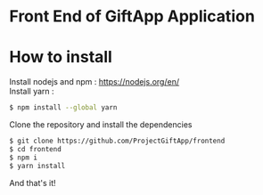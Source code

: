 # Front End of GiftApp Application

# How to install
Install nodejs and npm : https://nodejs.org/en/  
Install yarn :
```bash
$ npm install --global yarn
```

Clone the repository and install the dependencies
```bash
$ git clone https://github.com/ProjectGiftApp/frontend
$ cd frontend
$ npm i
$ yarn install
```

And that's it!